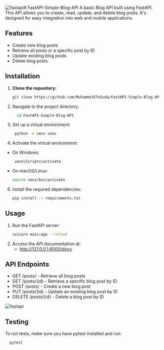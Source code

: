 ![fastapi](https://github.com/user-attachments/assets/d78b7788-84fa-4f95-bd1d-20a3b84ce87a)# FastAPI-Simple-Blog-API
A basic Blog API built using FastAPI. This API allows you to create, read, update, and delete blog posts. It's designed for easy integration into web and mobile applications.

## Features

- Create new blog posts
- Retrieve all posts or a specific post by ID
- Update existing blog posts
- Delete blog posts

## Installation

1. **Clone the repository:**

     ```bash
     git clone https://github.com/MuhammetEfeSuda/FastAPI-Simple-Blog-API

2. Navigate to the project directory:
  
   ```bash
     cd FastAPI-Simple-Blog-API

4. Set up a virtual environment:
   ```bash
    python -m venv venv

5. Activate the virtual environment:
 - On Windows:
   ```bash
    venv\Scripts\activate

  - On macOS/Linux:
    ```bash
    source venv/bin/activate

6. Install the required dependencies:
    ```bash
    pip install -r requirements.txt

## Usage

1. Run the FastAPI server:
   ```bash
   uvicorn main:app --reload

3. Access the API documentation at:
     - http://127.0.0.1:8000/docs



## API Endpoints
  - GET /posts/ - Retrieve all blog posts
  - GET /posts/{id} - Retrieve a specific blog post by ID
  - POST /posts/ - Create a new blog post
  - PUT /posts/{id} - Update an existing blog post by ID
  - DELETE /posts/{id} - Delete a blog post by ID

  
  ![fastapi](https://github.com/user-attachments/assets/9ac7dd2f-90b5-4cac-8f4b-73fc00459318)



## Testing
  To run tests, make sure you have pytest installed and run:

      pytest








